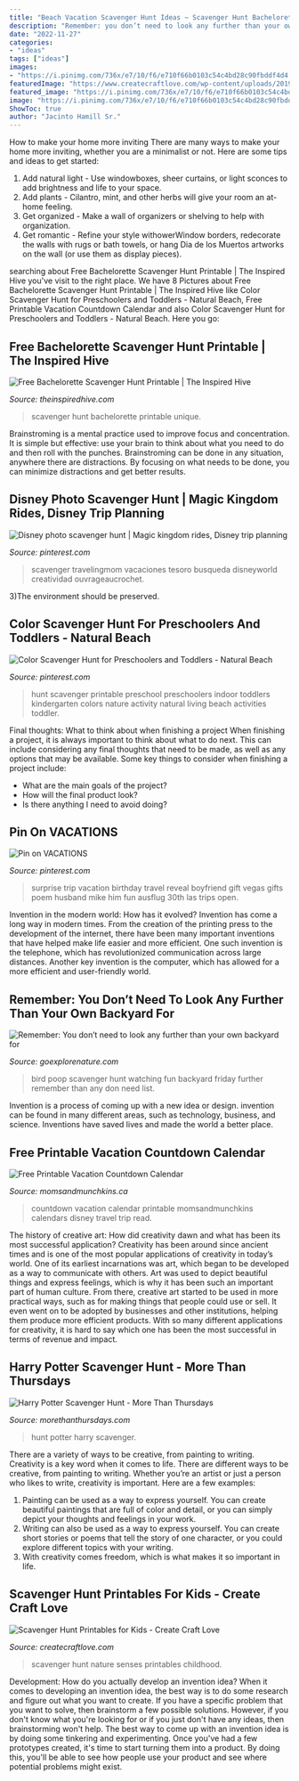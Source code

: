 ```yaml
---
title: "Beach Vacation Scavenger Hunt Ideas ~ Scavenger Hunt Bachelorette Printable Unique"
description: "Remember: you don’t need to look any further than your own backyard for"
date: "2022-11-27"
categories:
- "ideas"
tags: ["ideas"]
images:
- "https://i.pinimg.com/736x/e7/10/f6/e710f66b0103c54c4bd28c90fbddf4d4.jpg"
featuredImage: "https://www.createcraftlove.com/wp-content/uploads/2019/05/nature-scavenger-hunt.jpg"
featured_image: "https://i.pinimg.com/736x/e7/10/f6/e710f66b0103c54c4bd28c90fbddf4d4.jpg"
image: "https://i.pinimg.com/736x/e7/10/f6/e710f66b0103c54c4bd28c90fbddf4d4.jpg"
ShowToc: true
author: "Jacinto Hamill Sr."
---
```



How to make your home more inviting
There are many ways to make your home more inviting, whether you are a minimalist or not. Here are some tips and ideas to get started:
1. Add natural light - Use windowboxes, sheer curtains, or light sconces to add brightness and life to your space.
2. Add plants - Cilantro, mint, and other herbs will give your room an at-home feeling.
3. Get organized - Make a wall of organizers or shelving to help with organization.
4. Get romantic - Refine your style withowerWindow borders, redecorate the walls with rugs or bath towels, or hang Dia de los Muertos artworks on the wall (or use them as display pieces).

	

		
searching about Free Bachelorette Scavenger Hunt Printable | The Inspired Hive you've visit to the right place. We have 8 Pictures about Free Bachelorette Scavenger Hunt Printable | The Inspired Hive like Color Scavenger Hunt for Preschoolers and Toddlers - Natural Beach, Free Printable Vacation Countdown Calendar and also Color Scavenger Hunt for Preschoolers and Toddlers - Natural Beach. Here you go:
		
    
## Free Bachelorette Scavenger Hunt Printable | The Inspired Hive

<img loading=lazy src="https://1.bp.blogspot.com/-U7pSQmnmDes/U2mAAG5t_QI/AAAAAAAABvY/E6BM_lrAFvs/s1600/bachelorette+scavenger+hunt.jpg" onerror="this.onerror=null;this.src='https://tse1.mm.bing.net/th?id=OIP.SWZkwKcjcCZ1RdjGvOX0QgHaLG&amp;pid=15.1';" alt="Free Bachelorette Scavenger Hunt Printable | The Inspired Hive">

_Source: theinspiredhive.com_

>scavenger hunt bachelorette printable unique. 

	

Brainstroming is a mental practice used to improve focus and concentration. It is simple but effective: use your brain to think about what you need to do and then roll with the punches. Brainstroming can be done in any situation, anywhere there are distractions. By focusing on what needs to be done, you can minimize distractions and get better results.

    
## Disney Photo Scavenger Hunt | Magic Kingdom Rides, Disney Trip Planning

<img loading=lazy src="https://i.pinimg.com/736x/e7/10/f6/e710f66b0103c54c4bd28c90fbddf4d4.jpg" onerror="this.onerror=null;this.src='https://tse3.mm.bing.net/th?id=OIP.oQmsoyGbcTdPqoM3MgAusQHaNK&amp;pid=15.1';" alt="Disney photo scavenger hunt | Magic kingdom rides, Disney trip planning">

_Source: pinterest.com_

>scavenger travelingmom vacaciones tesoro busqueda disneyworld creatividad ouvrageaucrochet. 

	

3)The environment should be preserved. 

    
## Color Scavenger Hunt For Preschoolers And Toddlers - Natural Beach

<img loading=lazy src="https://i.pinimg.com/736x/70/56/93/70569356203c08c012cf010cde2d13a6.jpg" onerror="this.onerror=null;this.src='https://tse3.mm.bing.net/th?id=OIP.xFRRbaT1tthC5prp7S_-DwHaJl&amp;pid=15.1';" alt="Color Scavenger Hunt for Preschoolers and Toddlers - Natural Beach">

_Source: pinterest.com_

>hunt scavenger printable preschool preschoolers indoor toddlers kindergarten colors nature activity natural living beach activities toddler. 

	

Final thoughts: What to think about when finishing a project
When finishing a project, it is always important to think about what to do next. This can include considering any final thoughts that need to be made, as well as any options that may be available. Some key things to consider when finishing a project include:
- What are the main goals of the project?
- How will the final product look?
- Is there anything I need to avoid doing?

    
## Pin On VACATIONS

<img loading=lazy src="https://i.pinimg.com/736x/e0/fe/4e/e0fe4eb5c07090eb399d41eae72d79be--mike-dantoni-surprise.jpg" onerror="this.onerror=null;this.src='https://tse1.mm.bing.net/th?id=OIP.DmRGJlchzG9H8foVCHKzKgHaJ4&amp;pid=15.1';" alt="Pin on VACATIONS">

_Source: pinterest.com_

>surprise trip vacation birthday travel reveal boyfriend gift vegas gifts poem husband mike him fun ausflug 30th las trips open. 

	

Invention in the modern world: How has it evolved?
Invention has come a long way in modern times. From the creation of the printing press to the development of the internet, there have been many important inventions that have helped make life easier and more efficient. One such invention is the telephone, which has revolutionized communication across large distances. Another key invention is the computer, which has allowed for a more efficient and user-friendly world.

    
## Remember: You Don’t Need To Look Any Further Than Your Own Backyard For

<img loading=lazy src="https://lh4.googleusercontent.com/-Iq6pJzp9wSM/TW8styTJIjI/AAAAAAAACJU/KBjEbH_Y6ug/s320/FF-Bird-Scavenger-Hunt-poop.jpg" onerror="this.onerror=null;this.src='https://tse1.mm.bing.net/th?id=OIP.PRPhm7h1i_Hh48DUFOOpGAAAAA&amp;pid=15.1';" alt="Remember: You don’t need to look any further than your own backyard for">

_Source: goexplorenature.com_

>bird poop scavenger hunt watching fun backyard friday further remember than any don need list. 

	

Invention is a process of coming up with a new idea or design. invention can be found in many different areas, such as technology, business, and science. Inventions have saved lives and made the world a better place.

    
## Free Printable Vacation Countdown Calendar

<img loading=lazy src="https://www.momsandmunchkins.ca/wp-content/uploads/2015/11/free-printable-vacation-countdown-calendar-2.jpg" onerror="this.onerror=null;this.src='https://tse3.mm.bing.net/th?id=OIP.SkCH-j7kvl-oWBQskZB3eQHaMK&amp;pid=15.1';" alt="Free Printable Vacation Countdown Calendar">

_Source: momsandmunchkins.ca_

>countdown vacation calendar printable momsandmunchkins calendars disney travel trip read. 

	

The history of creative art: How did creativity dawn and what has been its most successful application?
Creativity has been around since ancient times and is one of the most popular applications of creativity in today’s world. One of its earliest incarnations was art, which began to be developed as a way to communicate with others. Art was used to depict beautiful things and express feelings, which is why it has been such an important part of human culture. From there, creative art started to be used in more practical ways, such as for making things that people could use or sell. It even went on to be adopted by businesses and other institutions, helping them produce more efficient products. With so many different applications for creativity, it is hard to say which one has been the most successful in terms of revenue and impact.

    
## Harry Potter Scavenger Hunt - More Than Thursdays

<img loading=lazy src="https://morethanthursdays.com/wp-content/uploads/2017/11/Harry-Potter-Scavenger-Hunt.jpg" onerror="this.onerror=null;this.src='https://tse4.mm.bing.net/th?id=OIP.mDJ_VPsGf1At9b3yeh-vdAHaLH&amp;pid=15.1';" alt="Harry Potter Scavenger Hunt - More Than Thursdays">

_Source: morethanthursdays.com_

>hunt potter harry scavenger. 

	

There are a variety of ways to be creative, from painting to writing.
Creativity is a key word when it comes to life. There are different ways to be creative, from painting to writing. Whether you’re an artist or just a person who likes to write, creativity is important. Here are a few examples: 
1. Painting can be used as a way to express yourself. You can create beautiful paintings that are full of color and detail, or you can simply depict your thoughts and feelings in your work. 
2. Writing can also be used as a way to express yourself. You can create short stories or poems that tell the story of one character, or you could explore different topics with your writing. 
3. With creativity comes freedom, which is what makes it so important in life.

    
## Scavenger Hunt Printables For Kids - Create Craft Love

<img loading=lazy src="https://www.createcraftlove.com/wp-content/uploads/2019/05/nature-scavenger-hunt.jpg" onerror="this.onerror=null;this.src='https://tse3.mm.bing.net/th?id=OIP.6wWt1-20lCPqIJDcV5VKfAHaLH&amp;pid=15.1';" alt="Scavenger Hunt Printables for Kids - Create Craft Love">

_Source: createcraftlove.com_

>scavenger hunt nature senses printables childhood. 

	

Development: How do you actually develop an invention idea?
When it comes to developing an invention idea, the best way is to do some research and figure out what you want to create. If you have a specific problem that you want to solve, then brainstorm a few possible solutions. However, if you don't know what you're looking for or if you just don't have any ideas, then brainstorming won't help. The best way to come up with an invention idea is by doing some tinkering and experimenting. Once you've had a few prototypes created, it's time to start turning them into a product. By doing this, you'll be able to see how people use your product and see where potential problems might exist.

